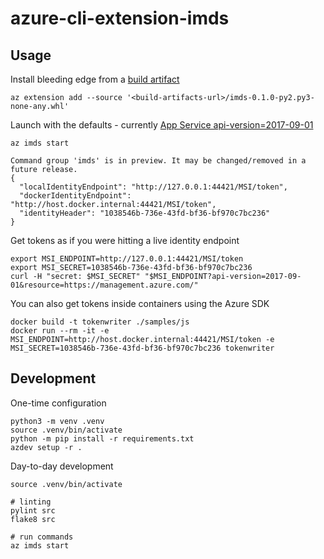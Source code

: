 # azure-cli-extension-imds

## Usage

Install bleeding edge from a [build artifact](https://github.com/noelbundick/azure-cli-extension-imds/actions)

```shell
az extension add --source '<build-artifacts-url>/imds-0.1.0-py2.py3-none-any.whl'
```

Launch with the defaults - currently [App Service api-version=2017-09-01](https://docs.microsoft.com/en-us/azure/app-service/overview-managed-identity?tabs=dotnet#using-the-rest-protocol)

```shell
az imds start
```

```text
Command group 'imds' is in preview. It may be changed/removed in a future release.
{
  "localIdentityEndpoint": "http://127.0.0.1:44421/MSI/token",
  "dockerIdentityEndpoint": "http://host.docker.internal:44421/MSI/token",
  "identityHeader": "1038546b-736e-43fd-bf36-bf970c7bc236"
}
```

Get tokens as if you were hitting a live identity endpoint

```shell
export MSI_ENDPOINT=http://127.0.0.1:44421/MSI/token
export MSI_SECRET=1038546b-736e-43fd-bf36-bf970c7bc236
curl -H "secret: $MSI_SECRET" "$MSI_ENDPOINT?api-version=2017-09-01&resource=https://management.azure.com/"
```

You can also get tokens inside containers using the Azure SDK

```shell
docker build -t tokenwriter ./samples/js
docker run --rm -it -e MSI_ENDPOINT=http://host.docker.internal:44421/MSI/token -e MSI_SECRET=1038546b-736e-43fd-bf36-bf970c7bc236 tokenwriter
```


## Development

One-time configuration

```shell
python3 -m venv .venv
source .venv/bin/activate
python -m pip install -r requirements.txt
azdev setup -r .
```

Day-to-day development

```shell
source .venv/bin/activate

# linting
pylint src
flake8 src

# run commands
az imds start
```
